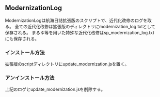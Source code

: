 ## ModernizationLog
ModernizationLogは航海日誌拡張版のスクリプトで、近代化改修のログを取る。
全ての近代化改修は拡張版のディレクトリにmodernization_log.txtとして保存される。
まるゆ等を用いた特殊な近代化改修はsp_modernization_log.txtにも保存される。

### インストール方法
拡張版のscriptディレクトリにupdate_modernization.jsを置く。

### アンインストール方法
上記のログとupdate_modernization.jsを削除する。